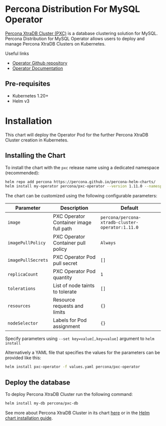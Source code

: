 # Percona Distribution For MySQL Operator

[Percona XtraDB Cluster (PXC)](https://www.percona.com/doc/percona-xtradb-cluster/LATEST/index.html) is a database clustering solution for MySQL. Percona Distribution for MySQL Operator allows users to deploy and manage Percona XtraDB Clusters on Kubernetes.

Useful links
* [Operator Github repository](https://github.com/percona/percona-xtradb-cluster-operator)
* [Operator Documentation](https://www.percona.com/doc/kubernetes-operator-for-pxc/index.html)

## Pre-requisites
* Kubernetes 1.20+
* Helm v3

# Installation

This chart will deploy the Operator Pod for the further Percona XtraDB Cluster creation in Kubernetes.

## Installing the Chart
To install the chart with the `pxc` release name using a dedicated namespace (recommended):

```sh
helm repo add percona https://percona.github.io/percona-helm-charts/
helm install my-operator percona/pxc-operator --version 1.11.0 --namespace my-namespace
```

The chart can be customized using the following configurable parameters:

| Parameter                       | Description                                                             | Default                                          |
| ------------------------------- | ------------------------------------------------------------------------| -------------------------------------------------|
| `image`                         | PXC Operator Container image full path                                  | `percona/percona-xtradb-cluster-operator:1.11.0` |
| `imagePullPolicy`               | PXC Operator Container pull policy                                      | `Always`                                         |
| `imagePullSecrets`              | PXC Operator Pod pull secret                                            | `[]`                                             |
| `replicaCount`                  | PXC Operator Pod quantity                                               | `1`                                              |
| `tolerations`                   | List of node taints to tolerate                                         | `[]`                                             |
| `resources`                     | Resource requests and limits                                            | `{}`                                             |
| `nodeSelector`                  | Labels for Pod assignment                                               | `{}`                                             |

Specify parameters using `--set key=value[,key=value]` argument to `helm install`

Alternatively a YAML file that specifies the values for the parameters can be provided like this:

```sh
helm install pxc-operator -f values.yaml percona/pxc-operator
```

## Deploy the database

To deploy Percona XtraDB Cluster run the following command:

```sh
helm install my-db percona/pxc-db
```

See more about Percona XtraDB Cluster in its chart [here](https://github.com/percona/percona-helm-charts/blob/main/charts/pxc-db) or in the [Helm chart installation guide](https://www.percona.com/doc/kubernetes-operator-for-pxc/helm.html).
